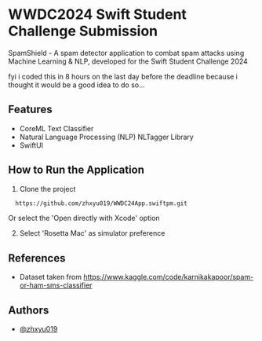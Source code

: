 # WWDC2024 Swift Student Challenge Submission
SpamShield - A spam detector application to combat spam attacks using Machine Learning & NLP, developed for the Swift Student Challenge 2024

fyi i coded this in 8 hours on the last day before the deadline because i thought it would be a good idea to do so...

## Features
- CoreML Text Classifier
- Natural Language Processing (NLP) NLTagger Library
- SwiftUI

## How to Run the Application
1. Clone the project

```bash
  https://github.com/zhxyu019/WWDC24App.swiftpm.git
```
Or select the 'Open directly with Xcode' option

2. Select 'Rosetta Mac' as simulator preference

## References 
- Dataset taken from https://www.kaggle.com/code/karnikakapoor/spam-or-ham-sms-classifier

## Authors
- [@zhxyu019](https://www.github.com/zhxyu019)
